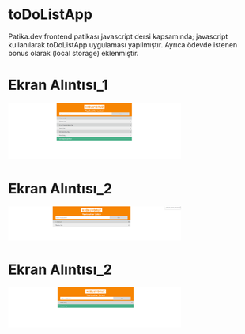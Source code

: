 # toDoListApp
Patika.dev frontend patikası javascript dersi kapsamında; javascript kullanılarak toDoListApp uygulaması yapılmıştır. Ayrıca ödevde istenen bonus olarak (local storage) eklenmiştir.
# Ekran Alıntısı_1

<img src="img/todolistApp_1.PNG" width="350" alt="">

# Ekran Alıntısı_2

<img src="img/todolistApp_2.PNG" width="350" alt="">

# Ekran Alıntısı_2

<img src="img/todolistApp_3.PNG" width="350" alt="">